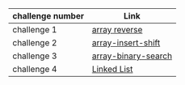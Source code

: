 | challenge number | Link                                                                                                     |
|------------------|----------------------------------------------------------------------------------------------------------|
| challenge 1      | [array reverse](https://github.com/Ahmad-Khaled-Zaid/data-structures-and-algorithms-python/pull/4)       |
| challenge 2      | [array-insert-shift](https://github.com/Ahmad-Khaled-Zaid/data-structures-and-algorithms-python/pull/7)  |
| challenge 3      | [array-binary-search](https://github.com/Ahmad-Khaled-Zaid/data-structures-and-algorithms-python/pull/8) |
| challenge 4      | [Linked List](https://github.com/Ahmad-Khaled-Zaid/data-structures-and-algorithms-python/pull/9) |
